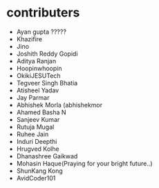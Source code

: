 # contributers

- Ayan gupta ?????
- Khazifire
- Jino
- Joshith Reddy Gopidi
- Aditya Ranjan
- Hoopinwhoopin
- OkikiJESUTech
- Tegveer Singh Bhatia
- Atisheel Yadav
- Jay Parmar
- Abhishek Morla (abhishekmor
- Ahamed Basha N
- Sanjeev Kumar
- Rutuja Mugal
- Ruhee Jain
- Induri Deepthi
- Hrugved Kolhe
- Dhanashree Gaikwad
- Mohasin Haque(Praying for your bright future..)
- ShunKang Kong
- AvidCoder101
